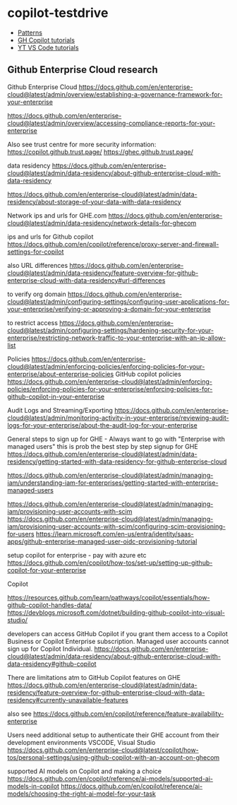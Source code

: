 # copilot-testdrive

* [Patterns](https://patterns.hattori.dev/)
* [GH Copilot tutorials](https://github.com/features/copilot/tutorials)
* [YT VS Code tutorials](https://www.youtube.com/watch?v=hh1nOX14TyY)


## Github Enterprise Cloud research


Github Enterprise Cloud
https://docs.github.com/en/enterprise-cloud@latest/admin/overview/establishing-a-governance-framework-for-your-enterprise

https://docs.github.com/en/enterprise-cloud@latest/admin/overview/accessing-compliance-reports-for-your-enterprise

Also see trust centre for more security information:
https://copilot.github.trust.page/
https://ghec.github.trust.page/

data residency
https://docs.github.com/en/enterprise-cloud@latest/admin/data-residency/about-github-enterprise-cloud-with-data-residency

https://docs.github.com/en/enterprise-cloud@latest/admin/data-residency/about-storage-of-your-data-with-data-residency

Network
ips and urls for GHE.com
https://docs.github.com/en/enterprise-cloud@latest/admin/data-residency/network-details-for-ghecom

ips and urls for Github copilot
https://docs.github.com/en/copilot/reference/proxy-server-and-firewall-settings-for-copilot

also URL differences
https://docs.github.com/en/enterprise-cloud@latest/admin/data-residency/feature-overview-for-github-enterprise-cloud-with-data-residency#url-differences

to verify org domain
https://docs.github.com/en/enterprise-cloud@latest/admin/configuring-settings/configuring-user-applications-for-your-enterprise/verifying-or-approving-a-domain-for-your-enterprise

to restrict access
https://docs.github.com/en/enterprise-cloud@latest/admin/configuring-settings/hardening-security-for-your-enterprise/restricting-network-traffic-to-your-enterprise-with-an-ip-allow-list

Policies
https://docs.github.com/en/enterprise-cloud@latest/admin/enforcing-policies/enforcing-policies-for-your-enterprise/about-enterprise-policies
GitHub copilot policies
https://docs.github.com/en/enterprise-cloud@latest/admin/enforcing-policies/enforcing-policies-for-your-enterprise/enforcing-policies-for-github-copilot-in-your-enterprise

Audit Logs and Streaming/Exporting
https://docs.github.com/en/enterprise-cloud@latest/admin/monitoring-activity-in-your-enterprise/reviewing-audit-logs-for-your-enterprise/about-the-audit-log-for-your-enterprise


General steps to sign up for GHE - Always want to go with "Enterprise with managed users"
this is prob the best step by step signup for GHE
https://docs.github.com/en/enterprise-cloud@latest/admin/data-residency/getting-started-with-data-residency-for-github-enterprise-cloud

https://docs.github.com/en/enterprise-cloud@latest/admin/managing-iam/understanding-iam-for-enterprises/getting-started-with-enterprise-managed-users

https://docs.github.com/en/enterprise-cloud@latest/admin/managing-iam/provisioning-user-accounts-with-scim
https://docs.github.com/en/enterprise-cloud@latest/admin/managing-iam/provisioning-user-accounts-with-scim/configuring-scim-provisioning-for-users
https://learn.microsoft.com/en-us/entra/identity/saas-apps/github-enterprise-managed-user-oidc-provisioning-tutorial

setup copilot for enterprise - pay with azure etc
https://docs.github.com/en/copilot/how-tos/set-up/setting-up-github-copilot-for-your-enterprise




Copilot

https://resources.github.com/learn/pathways/copilot/essentials/how-github-copilot-handles-data/
https://devblogs.microsoft.com/dotnet/building-github-copilot-into-visual-studio/
 
developers can access GitHub Copilot if you grant them access to a Copilot Business or Copilot Enterprise subscription. Managed user accounts cannot sign up for Copilot Individual.
https://docs.github.com/en/enterprise-cloud@latest/admin/data-residency/about-github-enterprise-cloud-with-data-residency#github-copilot

There are limitations atm to GitHub Copilot features on GHE
https://docs.github.com/en/enterprise-cloud@latest/admin/data-residency/feature-overview-for-github-enterprise-cloud-with-data-residency#currently-unavailable-features

also see
https://docs.github.com/en/copilot/reference/feature-availability-enterprise

Users need additional setup to authenticate their GHE account from their development environments VSCODE, Visual Studio
https://docs.github.com/en/enterprise-cloud@latest/copilot/how-tos/personal-settings/using-github-copilot-with-an-account-on-ghecom

supported AI models on Copilot and making a choice
https://docs.github.com/en/copilot/reference/ai-models/supported-ai-models-in-copilot
https://docs.github.com/en/copilot/reference/ai-models/choosing-the-right-ai-model-for-your-task